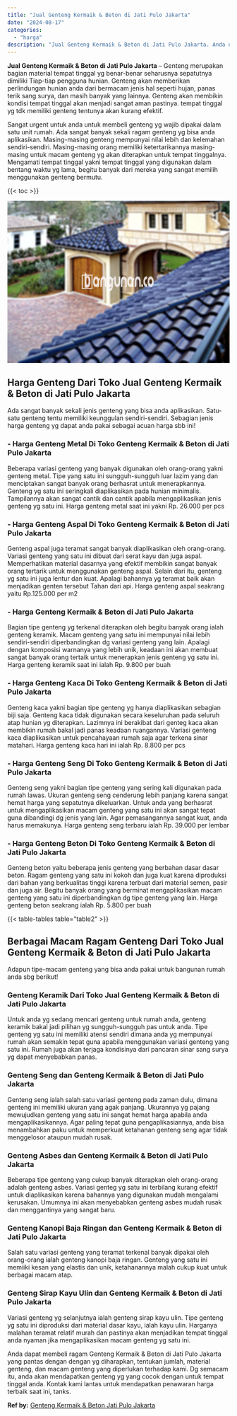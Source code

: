 ```yaml
---
title: "Jual Genteng Kermaik & Beton di Jati Pulo Jakarta"
date: "2024-08-17"
categories: 
  - "harga"
description: "Jual Genteng Kermaik & Beton di Jati Pulo Jakarta. Anda dapat membeli ragam Genteng Kermaik & Beton di Jati Pulo Jakarta yang pantas dengan dengan yg diharap..."
---
```


**Jual Genteng Kermaik & Beton di Jati Pulo Jakarta** – Genteng merupakan bagian material tempat tinggal yg benar-benar seharusnya sepatutnya dimiliki Tiap-tiap pengguna hunian. Genteng akan memberikan perlindungan hunian anda dari bermacam jenis hal seperti hujan, panas terik sang surya, dan masih banyak yang lainnya. Genteng akan membikin kondisi tempat tinggal akan menjadi sangat aman pastinya. tempat tinggal yg tdk memiliki genteng tentunya akan kurang efektif.

Sangat urgent untuk anda untuk membeli genteng yg wajib dipakai dalam satu unit rumah. Ada sangat banyak sekali ragam genteng yg bisa anda aplikasikan. Masing-masing genteng mempunyai nilai lebih dan kelemahan sendiri-sendiri. Masing-masing orang memiliki ketertarikannya masing-masing untuk macam genteng yg akan diterapkan untuk tempat tinggalnya. Mengamati tempat tinggal yakni tempat tinggal yang digunakan dalam bentang waktu yg lama, begitu banyak dari mereka yang sangat memilih menggunakan genteng bermutu.

{{< toc >}}

![Jual Genteng Kermaik & Beton di Jati Pulo Jakarta](/images/genteng-minimalis-murah21.png)

## Harga Genteng Dari Toko Jual Genteng Kermaik & Beton di Jati Pulo Jakarta

Ada sangat banyak sekali jenis genteng yang bisa anda aplikasikan. Satu-satu genteng tentu memiliki keunggulan sendiri-sendiri. Sebagian jenis harga genteng yg dapat anda pakai sebagai acuan harga sbb ini!

### \- Harga Genteng Metal Di Toko Genteng Kermaik & Beton di Jati Pulo Jakarta

Beberapa variasi genteng yang banyak digunakan oleh orang-orang yakni genteng metal. Tipe yang satu ini sungguh-sungguh luar lazim yang dan menciptakan sangat banyak orang berhasrat untuk menerapkannya. Genteng yg satu ini seringkali diaplikasikan pada hunian minimalis. Tampilannya akan sangat cantik dan cantik apabila mengaplikasikan jenis genteng yg satu ini. Harga genteng metal saat ini yakni Rp. 26.000 per pcs

### \- Harga Genteng Aspal Di Toko Genteng Kermaik & Beton di Jati Pulo Jakarta

Genteng aspal juga teramat sangat banyak diaplikasikan oleh orang-orang. Variasi genteng yang satu ini dibuat dari serat kayu dan juga aspal. Memperhatikan material dasarnya yang efektif membikin sangat banyak orang tertarik untuk menggunakan genteng aspal. Selain dari itu, genteng yg satu ini juga lentur dan kuat. Apalagi bahannya yg teramat baik akan menjadikan genten tersebut Tahan dari api. Harga genteng aspal seakrang yaitu Rp.125.000 per m2

### \- Harga Genteng Kermaik & Beton di Jati Pulo Jakarta

Bagian tipe genteng yg terkenal diterapkan oleh begitu banyak orang ialah genteng keramik. Macam genteng yang satu ini mempunyai nilai lebih sendiri-sendiri diperbandingkan dg variasi genteng yang lain. Apalagi dengan komposisi warnanya yang lebih unik, keadaan ini akan membuat sangat banyak orang tertaik untuk menerapkan jenis genteng yg satu ini. Harga genteng keramik saat ini ialah Rp. 9.800 per buah

### \- Harga Genteng Kaca Di Toko Genteng Kermaik & Beton di Jati Pulo Jakarta

Genteng kaca yakni bagian tipe genteng yg hanya diaplikasikan sebagian biji saja. Genteng kaca tidak digunakan secara keseluruhan pada seluruh atap hunian yg diterapkan. Lazimnya ini berakibat dari genteg kaca akan membikin rumah bakal jadi panas keadaan ruangannya. Variasi genteng kaca diaplikasikan untuk pencahayaan rumah saja agar terkena sinar matahari. Harga genteng kaca hari ini ialah Rp. 8.800 per pcs

### \- Harga Genteng Seng Di Toko Genteng Kermaik & Beton di Jati Pulo Jakarta

Genteng seng yakni bagian tipe genteng yang sering kali digunakan pada rumah lawas. Ukuran genteng seng cenderung lebih panjang karena sangat hemat harga yang sepatutnya dikeluarkan. Untuk anda yang berhasrat untuk mengaplikasikan macam genteng yang satu ini akan sangat tepat guna dibandingi dg jenis yang lain. Agar pemasangannya sangat kuat, anda harus memakunya. Harga genteng seng terbaru ialah Rp. 39.000 per lembar

### \- Harga Genteng Beton Di Toko Genteng Kermaik & Beton di Jati Pulo Jakarta

Genteng beton yaitu beberapa jenis genteng yang berbahan dasar dasar beton. Ragam genteng yang satu ini kokoh dan juga kuat karena diproduksi dari bahan yang berkualitas tinggi karena terbuat dari material semen, pasir dan juga air. Begitu banyak orang yang berminat mengaplikasikan macam genteng yang satu ini diperbandingkan dg tipe genteng yang lain. Harga genteng beton seakrang ialah Rp. 5.800 per buah

{{< table-tables table="table2" >}}

## Berbagai Macam Ragam Genteng Dari Toko Jual Genteng Kermaik & Beton di Jati Pulo Jakarta

Adapun tipe-macam genteng yang bisa anda pakai untuk bangunan rumah anda sbg berikut!

### Genteng Keramik Dari Toko Jual Genteng Kermaik & Beton di Jati Pulo Jakarta

Untuk anda yg sedang mencari genteng untuk rumah anda, genteng keramik bakal jadi pilihan yg sungguh-sungguh pas untuk anda. Tipe genteng yg satu ini memiliki atensi sendiri dimana anda yg mempunyai rumah akan semakin tepat guna apabila menggunakan variasi genteng yang satu ini. Rumah juga akan terjaga kondisinya dari pancaran sinar sang surya yg dapat menyebabkan panas.

### Genteng Seng dan Genteng Kermaik & Beton di Jati Pulo Jakarta

Genteng seng ialah salah satu variasi genteng pada zaman dulu, dimana genteng ini memiliki ukuran yang agak panjang. Ukurannya yg pajang mewujudkan genteng yang satu ini sangat hemat harga apabila anda mengaplikasikannya. Agar paling tepat guna pengaplikasiannya, anda bisa menambahkan paku untuk memperkuat ketahanan genteng seng agar tidak menggelosor ataupun mudah rusak.

### Genteng Asbes dan Genteng Kermaik & Beton di Jati Pulo Jakarta

Beberapa tipe genteng yang cukup banyak diterapkan oleh orang-orang adalah genteng asbes. Variasi genteg yg satu ini terbilang kurang efektif untuk diaplikasikan karena bahannya yang digunakan mudah mengalami kerusakan. Umumnya ini akan menyebabkan genteng asbes mudah rusak dan menggantinya yang sangat baru.

### Genteng Kanopi Baja Ringan dan Genteng Kermaik & Beton di Jati Pulo Jakarta

Salah satu variasi genteng yang teramat terkenal banyak dipakai oleh orang-orang ialah genteng kanopi baja ringan. Genteng yang satu ini memiiki kesan yang elastis dan unik, ketahanannya malah cukup kuat untuk berbagai macam atap.

### Genteng Sirap Kayu Ulin dan Genteng Kermaik & Beton di Jati Pulo Jakarta

Variasi genteng yg selanjutnya ialah genteng sirap kayu ulin. Tipe genteng yg satu ini diproduksi dari material dasar kayu, ialah kayu ulin. Harganya malahan teramat relatif murah dan pastinya akan menjadikan tempat tinggal anda nyaman jika mengaplikasikan macam genteng yg satu ini.

Anda dapat membeli ragam Genteng Kermaik & Beton di Jati Pulo Jakarta yang pantas dengan dengan yg diharapkan, tentukan jumlah, material genteng, dan macam genteng yang diperlukan terhadap kami. Dg semacam itu, anda akan mendapatkan genteng yg yang cocok dengan untuk tempat tinggal anda. Kontak kami lantas untuk mendapatkan penawaran harga terbaik saat ini, tanks.

**Ref by:**  [Genteng Kermaik & Beton  Jati Pulo Jakarta](https://id.wikipedia.org/wiki/Genteng)
